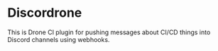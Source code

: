 # Discordrone

This is Drone CI plugin for pushing messages about CI/CD things into Discord channels using webhooks.
